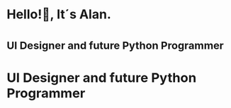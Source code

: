 <h1>Hello!👋, It´s Alan.<h1>
  <small>UI Designer and future Python Programmer<small>
  <h2><b>UI Designer and future Python Programmer<b><h2>

